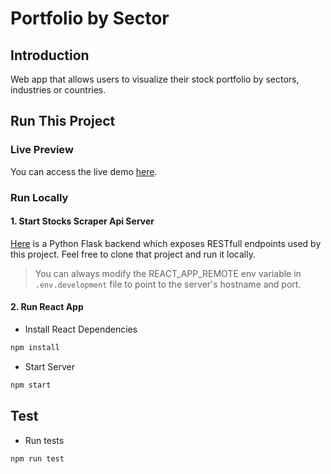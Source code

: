 # Portfolio by Sector

## Introduction

Web app that allows users to visualize their stock portfolio by sectors, industries or countries.

## Run This Project

### Live Preview

You can access the live demo [here]("http://TODO").

### Run Locally

#### 1. Start Stocks Scraper Api Server

[Here](https://github.com/Akkisdiary/stocks-scraper) is a Python Flask backend which exposes RESTfull endpoints used by this project. Feel free to clone that project and run it locally.

> You can always modify the REACT_APP_REMOTE env variable in `.env.development` file to point to the server's hostname and port.

#### 2. Run React App

- Install React Dependencies

```bash
npm install
```

- Start Server

```bash
npm start
```

## Test

- Run tests

```bash
npm run test
```
